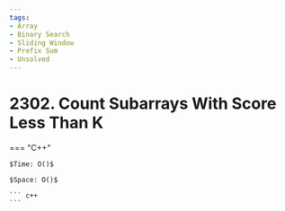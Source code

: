 ```yaml
---
tags:
- Array
- Binary Search
- Sliding Window
- Prefix Sum
- Unsolved
---
```



# 2302. Count Subarrays With Score Less Than K

=== "C++"

    $Time: O()$

    $Space: O()$

    ``` c++
    ```